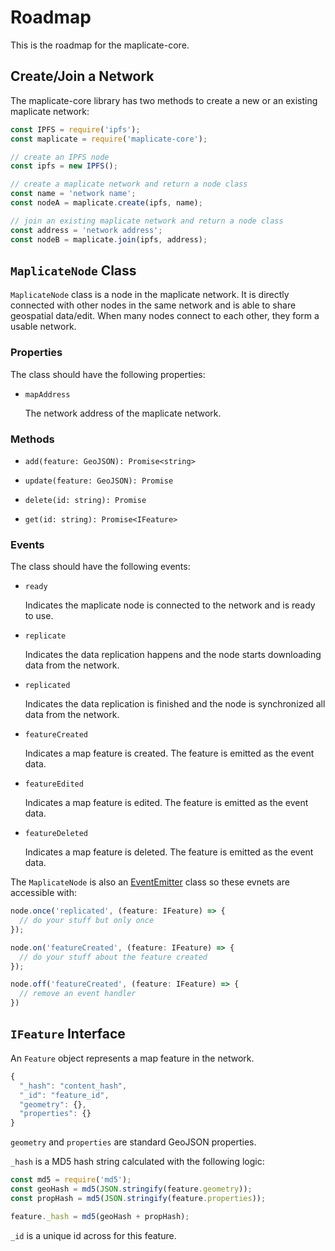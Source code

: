 # Roadmap

This is the roadmap for the maplicate-core.

## Create/Join a Network

The maplicate-core library has two methods to create a new or an existing maplicate network:

``` javascript
const IPFS = require('ipfs');
const maplicate = require('maplicate-core');

// create an IPFS node
const ipfs = new IPFS();

// create a maplicate network and return a node class
const name = 'network name';
const nodeA = maplicate.create(ipfs, name);

// join an existing maplicate network and return a node class
const address = 'network address';
const nodeB = maplicate.join(ipfs, address);
```

## `MaplicateNode` Class

`MaplicateNode` class is a node in the maplicate network. It is directly connected with other nodes in the same network and is able to share geospatial data/edit. When many nodes connect to each other, they form a usable network.

### Properties

The class should have the following properties:

* `mapAddress`

  The network address of the maplicate network.

### Methods

* `add(feature: GeoJSON): Promise<string>`

* `update(feature: GeoJSON): Promise`

* `delete(id: string): Promise`

* `get(id: string): Promise<IFeature>`

### Events

The class should have the following events:

* `ready`

  Indicates the maplicate node is connected to the network and is ready to use.

* `replicate`

  Indicates the data replication happens and the node starts downloading data from the network.

* `replicated`

  Indicates the data replication is finished and the node is synchronized all data from the network.

* `featureCreated`

  Indicates a map feature is created. The feature is emitted as the event data.

* `featureEdited`

  Indicates a map feature is edited. The feature is emitted as the event data.

* `featureDeleted`

  Indicates a map feature is deleted. The feature is emitted as the event data.

The `MaplicateNode` is also an [EventEmitter](https://nodejs.org/api/events.html#events_class_eventemitter) class so these evnets are accessible with:

``` javascript
node.once('replicated', (feature: IFeature) => {
  // do your stuff but only once
});

node.on('featureCreated', (feature: IFeature) => {
  // do your stuff about the feature created
});

node.off('featureCreated', (feature: IFeature) => {
  // remove an event handler
})
```

## `IFeature` Interface

An `Feature` object represents a map feature in the network.

``` javascript
{
  "_hash": "content_hash",
  "_id": "feature_id",
  "geometry": {},
  "properties": {}
}
```

`geometry` and `properties` are standard GeoJSON properties.

`_hash` is a MD5 hash string calculated with the following logic:

``` javascript
const md5 = require('md5');
const geoHash = md5(JSON.stringify(feature.geometry));
const propHash = md5(JSON.stringify(feature.properties));

feature._hash = md5(geoHash + propHash);
```

`_id` is a unique id across for this feature.
